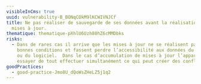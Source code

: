 ```yaml
---
visibleInCms: true
uuid: vulnerability-B_BONqCOkM9lKCWIVNJCf
title: Ne pas réaliser de sauvegarde de ses données avant la réalisation de
  mises à jour.
thematique: thematique-pXhlU6Uzh80hZ6cMMDbks
risks:
  - Dans de rares cas il arrive que les mises à jour ne se réalisent pas dans de
    bonnes conditions et fassent perdre l’accessibilité aux données du matériel
    ou du logiciel.  Dans le cas d’accumulation de mises à jour l’appareil va
    essayer de tout effectuer simultanément ce qui peut créer des conflits.
goodPractices:
  - good-practice-Jmo8U_dQoWsZHeLZ5j1q2
---
```

